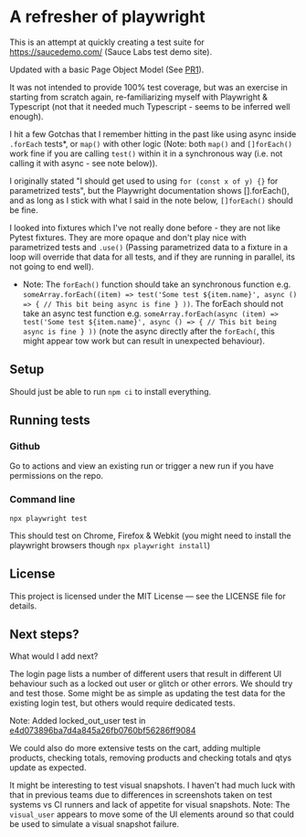 # A refresher of playwright

This is an attempt at quickly creating a test suite for https://saucedemo.com/ (Sauce Labs test demo site).

Updated with a basic Page Object Model (See [PR1](https://github.com/MarkJB/Playwright/pull/1)).

It was not intended to provide 100% test coverage, but was an exercise in starting from scratch again, re-familiarizing myself with Playwright & Typescript (not that it needed much Typescript - seems to be inferred well enough).

I hit a few Gotchas that I remember hitting in the past like using async inside `.forEach` tests\*, or `map()` with other logic (Note: both `map()` and `[]forEach()` work fine if you are calling `test()` within it in a synchronous way (i.e. not calling it with async - see note below)).

I originally stated "I should get used to using `for (const x of y) {}` for parametrized tests", but the Playwright documentation shows [].forEach(), and as long as I stick with what I said in the note below, `[]forEach()` should be fine.

I looked into fixtures which I've not really done before - they are not like Pytest fixtures. They are more opaque and don't play nice with parametrized tests and `.use()` (Passing parametrized data to a fixture in a loop will override that data for all tests, and if they are running in parallel, its not going to end well).

- Note: The `forEach()` function should take an synchronous function e.g. `someArray.forEach((item) => test('Some test ${item.name}', async () => { // This bit being async is fine } ))`. The forEach should not take an async test function e.g. `someArray.forEach(async (item) => test('Some test ${item.name}', async () => { // This bit being async is fine } ))` (note the async directly after the `forEach(`, this might appear tow work but can result in unexpected behaviour).

## Setup

Should just be able to run `npm ci` to install everything.

## Running tests

### Github

Go to actions and view an existing run or trigger a new run if you have permissions on the repo.

### Command line

`npx playwright test`

This should test on Chrome, Firefox & Webkit (you might need to install the playwright browsers though `npx playwright install`)

## License

This project is licensed under the MIT License — see the LICENSE file for details.

## Next steps?

What would I add next?

The login page lists a number of different users that result in different UI behaviour such as a locked out user or glitch or other errors. We should try and test those. Some might be as simple as updating the test data for the existing login test, but others would require dedicated tests.

Note: Added locked_out_user test in [e4d073896ba7d4a845a26fb0760bf56286ff9084](https://github.com/MarkJB/Playwright/commit/e4d073896ba7d4a845a26fb0760bf56286ff9084)

We could also do more extensive tests on the cart, adding multiple products, checking totals, removing products and checking totals and qtys update as expected.

It might be interesting to test visual snapshots. I haven't had much luck with that in previous teams due to differences in screenshots taken on test systems vs CI runners and lack of appetite for visual snapshots. Note: The `visual_user` appears to move some of the UI elements around so that could be used to simulate a visual snapshot failure.
